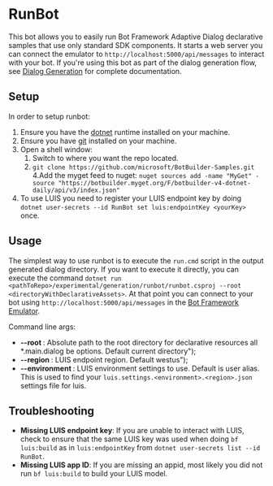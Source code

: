 ﻿# RunBot

This bot allows you to easily run Bot Framework Adaptive Dialog declarative samples that use only standard SDK components.
It starts a web server you can connect the emulator to `http://localhost:5000/api/messages` to interact with your bot.
If you're using this bot as part of the dialog generation flow, see [Dialog Generation][generation] for complete documentation.  

## Setup

In order to setup runbot:

1. Ensure you have the [dotnet] runtime installed on your machine.
2. Ensure you have [git] installed on your machine.
3. Open a shell window:
   1. Switch to where you want the repo located.
   2. `git clone https://github.com/microsoft/BotBuilder-Samples.git`
4.Add the myget feed to nuget: `nuget sources add -name "MyGet" -source "https://botbuilder.myget.org/F/botbuilder-v4-dotnet-daily/api/v3/index.json"`
5. To use LUIS you need to register your LUIS endpoint key by doing `dotnet user-secrets --id RunBot set luis:endpointKey <yourKey>` once.

## Usage

The simplest way to use runbot is to execute the `run.cmd` script in the output generated dialog directory.  If you want to execute it directly, you can execute the command `dotnet run <pathToRepo>/experimental/generation/runbot/runbot.csproj --root <directoryWithDeclarativeAssets>`.
At that point you can connect to your bot using `http://localhost:5000/api/messages` in the [Bot Framework Emulator][emulator].

Command line args:

* **--root <PATH>**: Absolute path to the root directory for declarative resources all *.main.dialog be options.  Default current directory");
* **--region <REGION>**: LUIS endpoint region.  Default westus");
* **--environment <ENVIRONMENT>**: LUIS environment settings to use.
  Default is user alias.
  This is used to find your `luis.settings.<environment>.<region>.json` settings file for luis.

## Troubleshooting

* **Missing LUIS endpoint key**: If you are unable to interact with LUIS, check to ensure that the same LUIS key was used when doing `bf luis:build` as in `luis:endpointKey` from `dotnet user-secrets list --id RunBot`.
* **Missing LUIS app ID**: If you are missing an appid, most likely you did not run `bf luis:build` to build your LUIS model.

[dotnet]:https://dotnet.microsoft.com/download
[git]:https://git-scm.com/downloads
[samples]:https://github.com/microsoft/BotBuilder-Samples.git
[emulator]:https://github.com/Microsoft/BotFramework-Emulator
[generation]:https://github.com/microsoft/BotBuilder-Samples/tree/master/experimental/generation/generator
